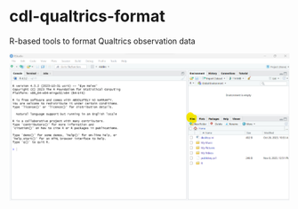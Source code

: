 # cdl-qualtrics-format

R-based tools to format Qualtrics observation data

![](inst/image/rstudio_directory_naviation.png)
